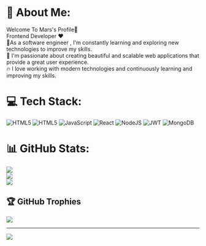 # 💫 About Me:
Welcome To Mars's Profile🚀<br>Frontend Developer ❤️<br>🎨As a software engineer , I'm constantly learning and exploring new technologies to improve my skills.<br>🚀 I'm passionate about creating beautiful and scalable web applications that provide a great user experience.<br>🔥 I love working with modern technologies and continuously learning and improving my skills.


# 💻 Tech Stack:
![HTML5](https://img.shields.io/badge/html5-%23E34F26.svg?style=for-the-badge&logo=html5&logoColor=white) ![HTML5](https://img.shields.io/badge/html5-%23E34F26.svg?style=for-the-badge&logo=html5&logoColor=white) ![JavaScript](https://img.shields.io/badge/javascript-%23323330.svg?style=for-the-badge&logo=javascript&logoColor=%23F7DF1E) ![React](https://img.shields.io/badge/react-%2320232a.svg?style=for-the-badge&logo=react&logoColor=%2361DAFB) ![NodeJS](https://img.shields.io/badge/node.js-6DA55F?style=for-the-badge&logo=node.js&logoColor=white) ![JWT](https://img.shields.io/badge/JWT-black?style=for-the-badge&logo=JSON%20web%20tokens) ![MongoDB](https://img.shields.io/badge/MongoDB-%234ea94b.svg?style=for-the-badge&logo=mongodb&logoColor=white)
# 📊 GitHub Stats:
![](https://github-readme-stats.vercel.app/api?username=mars199&theme=prussian&hide_border=false&include_all_commits=true&count_private=true)<br/>
![](https://github-readme-streak-stats.herokuapp.com/?user=mars199&theme=prussian&hide_border=false)<br/>
![](https://github-readme-stats.vercel.app/api/top-langs/?username=mars199&theme=prussian&hide_border=false&include_all_commits=true&count_private=true&layout=compact)

## 🏆 GitHub Trophies
![](https://github-profile-trophy.vercel.app/?username=mars199&theme=radical&no-frame=true&no-bg=false&margin-w=4)

---
[![](https://visitcount.itsvg.in/api?id=mars199&icon=7&color=10)](https://visitcount.itsvg.in)

<!-- Proudly created with GPRM ( https://gprm.itsvg.in ) -->
